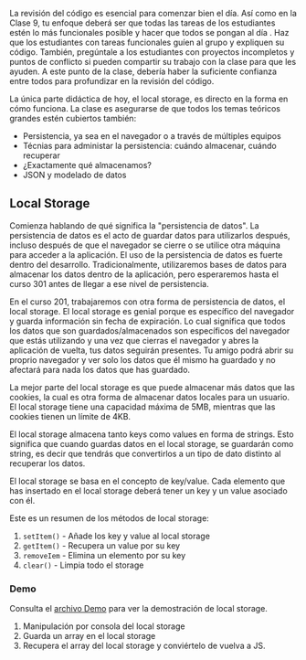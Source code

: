 ﻿La revisión del código es esencial para comenzar bien el día. Así como en la Clase 9, tu enfoque deberá ser que todas las tareas de los estudiantes estén lo más funcionales posible y hacer que todos se pongan al día . Haz que los estudiantes con tareas funcionales guíen al grupo y expliquen su código. También, pregúntale a los estudiantes con proyectos incompletos y puntos de conflicto si pueden compartir su trabajo con la clase para que les ayuden. A este punto de la clase, debería haber la suficiente confianza entre todos para profundizar en la revisión del código.


La única parte didáctica de hoy, el local storage, es directo en la forma en cómo funciona. La clase es asegurarse de que todos los temas teóricos grandes estén cubiertos también:
* Persistencia, ya sea en el navegador o a través de múltiples equipos
* Técnias para administar la persistencia: cuándo almacenar, cuándo recuperar
* ¿Exactamente qué almacenamos?
* JSON y modelado de datos

## Local Storage
Comienza hablando de qué significa la "persistencia de datos". La persistencia de datos es el acto de guardar datos para utilizarlos después, incluso después de que el navegador se cierre o se utilice otra máquina para acceder a la aplicación. El uso de la persistencia de datos es fuerte dentro del desarrollo. Tradicionalmente, utilizaremos bases de datos para almacenar los datos dentro de la aplicación, pero esperaremos hasta el curso 301 antes de llegar a ese nivel de persistencia. 

En el curso 201, trabajaremos con otra forma de persistencia de datos, el local storage. El local storage es genial porque es específico del navegador y guarda información sin fecha de expiración. Lo cual significa que todos los datos que son guardados/almacenados son específicos del navegador que estás utilizando y una vez que cierras el navegador y abres la aplicación de vuelta, tus datos seguirán presentes. Tu amigo podrá abrir su proprio navegador y ver solo los datos que él mismo ha guardado y no afectará para nada los datos que has guardado. 

La mejor parte del local storage es que puede almacenar más datos que las cookies, la cual es otra forma de almacenar datos locales para un usuario. El local storage tiene una capacidad máxima de 5MB, mientras que las cookies tienen un límite de 4KB.

El local storage almacena tanto keys como values en forma de strings. Esto significa que cuando guardas datos en el local storage, se guardarán como string, es decir que tendrás que convertirlos a un tipo de dato distinto al recuperar los datos.

El local storage se basa en el concepto de key/value. Cada elemento que has insertado en el local storage deberá tener un key y un value asociado con él. 

Este es un resumen de los métodos de local storage:
1. `setItem()` - Añade los key y value al local storage
1. `getItem()` - Recupera un value por su key
1. `removeIem` - Elimina un elemento por su key
1. `clear()` - Limpia todo el storage

### Demo
Consulta el [archivo Demo](Demo.md) para ver la demostración de local storage.

1. Manipulación por consola del local storage
1. Guarda un array en el local storage
1. Recupera el array del local storage y conviértelo de vuelva a JS. 



